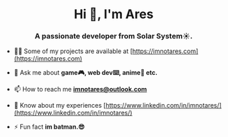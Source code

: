 <h1 align="center">Hi 👋, I'm Ares</h1>
<h3 align="center">A passionate developer from Solar System☀️.</h3>

- 👨‍💻 Some of my projects are available at [https://imnotares.com](https://imnotares.com)

- 💬 Ask me about **game🎮, web dev⌨️, anime💬 etc.**

- 📫 How to reach me **imnotares@outlook.com**

- 📄 Know about my experiences [https://www.linkedin.com/in/imnotares/](https://www.linkedin.com/in/imnotares/)

- ⚡ Fun fact **im batman.😎**
